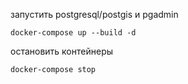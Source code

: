 запустить postgresql/postgis и pgadmin
```
docker-compose up --build -d
```

остановить контейнеры
```
docker-compose stop
```
